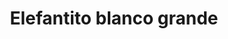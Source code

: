 ---
title: Elefantito blanco grande
date: 
draft: false

# descripcion
description : Dije de plata y nácar

materials: Plata 925

color: Plateado y nácar blanco

dimensions: 2cm ancho

code: 02-25-0689

type: "Dijes"

categories: []

price: $3.270,00

price_eftvo: $2.780,00

# Images
# first image will be shown in the product page
images:
  # - image: "images/path_to_image"
  # La ubicacion de las imagenes es imagenes/Dijes/Dijes.Nácar/02-25-0689-elefantito-blanco-grande
  - image: "./images/dijes/nácar/02-25-0689.JPG"
---